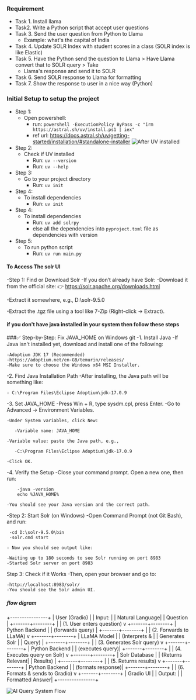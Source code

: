 ### Requirement
 - Task 1. Install llama
 - Task2. Write a Python script that accept user questions
 - Task 3. Send the user question from Python to Llama 
    - Example:  what's the capital of India
 - Task 4. Update SOLR Index with student scores in a class (SOLR index is like Elastic)
 - Task 5. Have the Python send the question to Llama > Have Llama convert that to SOLR query > Take 
    - Llama's response and send it to SOLR
 - Task 6. Send SOLR response to Llama for formatting
 - Task 7. Show the response to user in a nice way (Python)



### Initial Setup to setup the project
- Step 1: 
    - Open powershell:
        - run: `powershell -ExecutionPolicy ByPass -c "irm https://astral.sh/uv/install.ps1 | iex"`
        - ref url: https://docs.astral.sh/uv/getting-started/installation/#standalone-installer
            ![After UV installed](images/uv_installed.png)
- Step 2:
    - Check if UV installed
        - Run: `uv --version`
        - Run: `uv --help`
- Step 3:
    - Go to your project directory
        - Run: `uv init`
- Step 4:
    - To install dependencies
        - Run: `uv init`
- Step 4:
    - To install dependencies
        - Run: `uv add solrpy`
        - else all the dependencies into `pyproject.toml` file as dependencies with version
- Step 5:
    - To run python script
        - Run: `uv run main.py`


#### To Access The solr UI

-Step 1: Find or Download Solr
  -If you don’t already have Solr:
    -Download it from the official site:
       👉 https://solr.apache.org/downloads.html

 -Extract it somewhere, e.g., D:\solr-9.5.0

 -Extract the .tgz file using a tool like 7-Zip (Right-click → Extract).

#### if you don't have java installed in your system  then follow these steps 

###✅ Step-by-Step: Fix JAVA_HOME on Windows
git
-1. Install Java
    -If Java isn't installed yet, download and install one of the following:

    -Adoptium JDK 17 (Recommended)
    -https://adoptium.net/en-GB/temurin/releases/
    -Make sure to choose the Windows x64 MSI Installer.

-2. Find Java Installation Path
   -After installing, the Java path will be something like:

    - C:\Program Files\Eclipse Adoptium\jdk-17.0.9

-3. Set JAVA_HOME
    -Press Win + R, type sysdm.cpl, press Enter.
    -Go to Advanced → Environment Variables.

    -Under System variables, click New:

       -Variable name: JAVA_HOME

    -Variable value: paste the Java path, e.g.,

       -C:\Program Files\Eclipse Adoptium\jdk-17.0.9

    -Click OK.

-4. Verify the Setup
    -Close your command prompt. Open a new one, then run:

        -java -version
        echo %JAVA_HOME%

    -You should see your Java version and the correct path.


-Step 2: Start Solr (on Windows)
   -Open Command Prompt (not Git Bash), and run:

     -cd D:\solr-9.5.0\bin
     -solr.cmd start

    - Now you should see output like:

    -Waiting up to 180 seconds to see Solr running on port 8983
    -Started Solr server on port 8983

Step 3: Check if it Works
    -Then, open your browser and go to:

    -http://localhost:8983/solr/
    -You should see the Solr admin UI. 


##### flow digram ###########

+----------------+
|  User (Gradio) |
|   Input:       |
| Natural Language|
|   Question     |
+-------+--------+
        |
        | (1. User enters question)
        v
+-------+--------+
|   Python Backend  |
|  (forwards query) |
+-------+--------+
        |
        | (2. Forwards to LLaMA)
        v
+-------+--------+
|  LLaMA Model   |
| (Interprets &  |
|  Generates Solr |
|   Query)       |
+-------+--------+
        |
        | (3. Generates Solr query)
        v
+-------+--------+
|   Python Backend  |
|  (executes query)|
+-------+--------+
        |
        | (4. Executes query on Solr)
        v
+-------+--------+
|   Solr Database |
| (Returns Relevant|
|   Results)     |
+-------+--------+
        |
        | (5. Returns results)
        v
+-------+--------+
|   Python Backend  |
|  (formats response)|
+-------+--------+
        |
        | (6. Formats & sends to Gradio)
        v
+-------+--------+
|  Gradio UI     |
|   Output:      |
| Formatted Answer|
+----------------+

![AI Query System Flow](docs/ai_query_system_flow.png)
